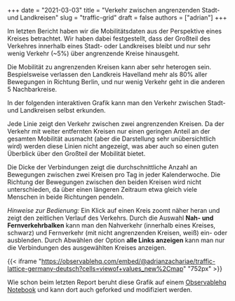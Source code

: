 +++
date = "2021-03-03"
title = "Verkehr zwischen angrenzenden Stadt- und Landkreisen"
slug = "traffic-grid"
draft = false
authors = ["adrian"]
+++

Im letzten Bericht haben wir die Mobilitätsdaten aus der Perspektive eines Kreises betrachtet.
Wir haben dabei festgestellt, dass der Großteil des Verkehres innerhalb eines Stadt- oder Landkreises bleibt und nur sehr wenig Verkehr (\~5%) über angrenzende Kreise hinausgeht.

Die Mobilität zu angrenzenden Kreisen kann aber sehr heterogen sein. Bespielsweise verlassen den Landkreis Havelland mehr als 80% aller Bewegungen in Richtung Berlin, und nur wenig Verkehr geht in die anderen 5 Nachbarkreise.

In der folgenden interaktiven Grafik kann man den Verkehr zwischen Stadt- und Landkreisen selbst erkunden.

Jede Linie zeigt den Verkehr zwischen zwei angrenzenden Kreisen. Da der Verkehr mit weiter entfernten Kreisen nur einen geringen Anteil an der gesamten Mobilität ausmacht (aber die Darstellung sehr unübersichtlich wird) werden diese Linien nicht angezeigt, was aber auch so einen guten Überblick über den Großteil der Mobilität bietet.

Die Dicke der Verbindungen zeigt die durchschnittliche Anzahl an Bewegungen zwischen zwei Kreisen pro Tag in jeder Kalenderwoche. Die Richtung der Bewegungen zwischen den beiden Kreisen wird nicht unterschieden, da über einen längeren Zeitraum etwa gleich viele Menschen in beide Richtungen pendeln.

_Hinweise zur Bedienung:_ Ein Klick auf einen Kreis zoomt näher heran und zeigt den zeitlichen Verlauf des Verkehrs. Durch die Auswahl **Nah- und Fernverkehrbalken** kann man den Nahverkehr (innerhalb eines Kreises, schwarz) und Fernverkehr (mit nicht angrenzenden Kreisen, weiß) ein- oder ausblenden. Durch Abwählen der Option **alle Links anzeigen** kann man nur die Verbindungen des ausgewählten Kreises anzeigen.

{{< iframe "https://observablehq.com/embed/@adrianzachariae/traffic-lattice-germany-deutsch?cells=viewof+values_new%2Cmap" "752px" >}}

Wie schon beim letzten Report beruht diese Grafik auf einem [Observablehq Notebook](https://observablehq.com/@adrianzachariae/traffic-lattice-germany) und kann dort auch geforked und modifiziert werden.
